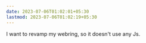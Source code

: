 ```yaml
---
date: 2023-07-06T01:02:01+05:30
lastmod: 2023-07-06T01:02:19+05:30
---
```


I want to revamp my webring, so it doesn't use any Js.
